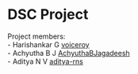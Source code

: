 # DSC Project

Project members:<br>
	- Harishankar G [voiceroy](https://github.com/voiceroy)<br>
	- Achyutha B J [AchyuthaBJagadeesh](https://github.com/AchyuthaBJagadeesh)<br>
	- Aditya N V [aditya-rns](https://github.com/aditya-rns)<br>
